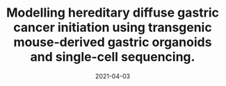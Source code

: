 ---
authors: Dixon, Katherine; Brew, Tom; Farnell, David; Godwin, Tanis D; Cheung, Simon;
  Chow, Christine; Ta, Monica; Ho, Germain; Bui, Minh; Douglas, J Maxwell; <b>Campbell,
  Kieran R</b>; El-Naggar, Amal; Kaurah, Pardeep; Kalloger, Steve E; Lim, Howard J;
  Schaeffer, David F; Cochrane, Dawn; Guilford, Parry; Huntsman, David G
date: '2021-04-03'
journal: The Journal of pathology
paper_url: https://doi.org/10.1002/path.5675
title: Modelling hereditary diffuse gastric cancer initiation using transgenic mouse-derived
  gastric organoids and single-cell sequencing.
---